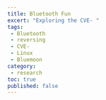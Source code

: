 ```yaml
---
title: Bluetooth Fun
excert: "Exploring the CVE- "
tags:
 - Bluetooth
 - reversing
 - CVE-
 - Linux
 - Bluemoon
category:
 - research
toc: true
published: false
---
```


